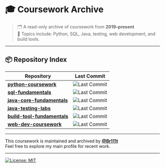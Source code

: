 # 🎓 Coursework Archive

> 🗂️ A read-only archive of coursework from **2019–present**  
> 📘 Topics include: Python, SQL, Java, testing, web development, and build tools.

---

## 📦 Repository Index

| Repository | Last Commit |
|------------|-------------|
| [**python-coursework**](https://github.com/Coursework-Archive/python-coursework) | ![Last Commit](https://img.shields.io/github/last-commit/Coursework-Archive/python-coursework?style=flat-square) |
| [**sql-fundamentals**](https://github.com/Coursework-Archive/sql-fundamentals) | ![Last Commit](https://img.shields.io/github/last-commit/Coursework-Archive/sql-fundamentals?style=flat-square) |
| [**java-core-fundamentals**](https://github.com/Coursework-Archive/java-core-fundamentals) | ![Last Commit](https://img.shields.io/github/last-commit/Coursework-Archive/java-core-fundamentals?style=flat-square) |
| [**java-testing-labs**](https://github.com/Coursework-Archive/java-testing-labs) | ![Last Commit](https://img.shields.io/github/last-commit/Coursework-Archive/java-testing-labs?style=flat-square) |
| [**build-tool-fundamentals**](https://github.com/Coursework-Archive/build-tool-fundamentals) | ![Last Commit](https://img.shields.io/github/last-commit/Coursework-Archive/build-tool-fundamentals?style=flat-square) |
| [**web-dev-coursework**](https://github.com/Coursework-Archive/web-dev-coursework) | ![Last Commit](https://img.shields.io/github/last-commit/Coursework-Archive/web-dev-coursework?style=flat-square) |

---

This coursework is maintained and archived by [**@Br111t**](https://github.com/Br111t)  
Feel free to explore my main profile for recent work.

---

[![License: MIT](https://img.shields.io/badge/License-MIT-yellow.svg)](LICENSE)
